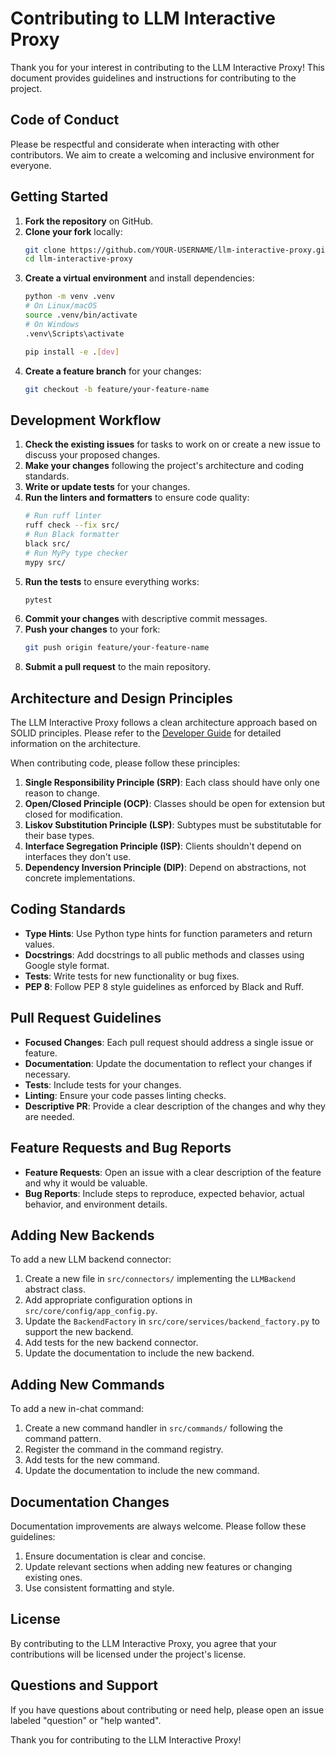 # Contributing to LLM Interactive Proxy

Thank you for your interest in contributing to the LLM Interactive Proxy! This document provides guidelines and instructions for contributing to the project.

## Code of Conduct

Please be respectful and considerate when interacting with other contributors. We aim to create a welcoming and inclusive environment for everyone.

## Getting Started

1. **Fork the repository** on GitHub.
1. **Clone your fork** locally:
   ```bash
   git clone https://github.com/YOUR-USERNAME/llm-interactive-proxy.git
   cd llm-interactive-proxy
   ```
1. **Create a virtual environment** and install dependencies:
   ```bash
   python -m venv .venv
   # On Linux/macOS
   source .venv/bin/activate
   # On Windows
   .venv\Scripts\activate

   pip install -e .[dev]
   ```
1. **Create a feature branch** for your changes:
   ```bash
   git checkout -b feature/your-feature-name
   ```

## Development Workflow

1. **Check the existing issues** for tasks to work on or create a new issue to discuss your proposed changes.
1. **Make your changes** following the project's architecture and coding standards.
1. **Write or update tests** for your changes.
1. **Run the linters and formatters** to ensure code quality:
   ```bash
   # Run ruff linter
   ruff check --fix src/
   # Run Black formatter
   black src/
   # Run MyPy type checker
   mypy src/
   ```
1. **Run the tests** to ensure everything works:
   ```bash
   pytest
   ```
1. **Commit your changes** with descriptive commit messages.
1. **Push your changes** to your fork:
   ```bash
   git push origin feature/your-feature-name
   ```
1. **Submit a pull request** to the main repository.

## Architecture and Design Principles

The LLM Interactive Proxy follows a clean architecture approach based on SOLID principles. Please refer to the [Developer Guide](docs/DEVELOPER_GUIDE.md) for detailed information on the architecture.

When contributing code, please follow these principles:

1. **Single Responsibility Principle (SRP)**: Each class should have only one reason to change.
1. **Open/Closed Principle (OCP)**: Classes should be open for extension but closed for modification.
1. **Liskov Substitution Principle (LSP)**: Subtypes must be substitutable for their base types.
1. **Interface Segregation Principle (ISP)**: Clients shouldn't depend on interfaces they don't use.
1. **Dependency Inversion Principle (DIP)**: Depend on abstractions, not concrete implementations.

## Coding Standards

- **Type Hints**: Use Python type hints for function parameters and return values.
- **Docstrings**: Add docstrings to all public methods and classes using Google style format.
- **Tests**: Write tests for new functionality or bug fixes.
- **PEP 8**: Follow PEP 8 style guidelines as enforced by Black and Ruff.

## Pull Request Guidelines

- **Focused Changes**: Each pull request should address a single issue or feature.
- **Documentation**: Update the documentation to reflect your changes if necessary.
- **Tests**: Include tests for your changes.
- **Linting**: Ensure your code passes linting checks.
- **Descriptive PR**: Provide a clear description of the changes and why they are needed.

## Feature Requests and Bug Reports

- **Feature Requests**: Open an issue with a clear description of the feature and why it would be valuable.
- **Bug Reports**: Include steps to reproduce, expected behavior, actual behavior, and environment details.

## Adding New Backends

To add a new LLM backend connector:

1. Create a new file in `src/connectors/` implementing the `LLMBackend` abstract class.
1. Add appropriate configuration options in `src/core/config/app_config.py`.
1. Update the `BackendFactory` in `src/core/services/backend_factory.py` to support the new backend.
1. Add tests for the new backend connector.
1. Update the documentation to include the new backend.

## Adding New Commands

To add a new in-chat command:

1. Create a new command handler in `src/commands/` following the command pattern.
1. Register the command in the command registry.
1. Add tests for the new command.
1. Update the documentation to include the new command.

## Documentation Changes

Documentation improvements are always welcome. Please follow these guidelines:

1. Ensure documentation is clear and concise.
1. Update relevant sections when adding new features or changing existing ones.
1. Use consistent formatting and style.

## License

By contributing to the LLM Interactive Proxy, you agree that your contributions will be licensed under the project's license.

## Questions and Support

If you have questions about contributing or need help, please open an issue labeled "question" or "help wanted".

Thank you for contributing to the LLM Interactive Proxy!
